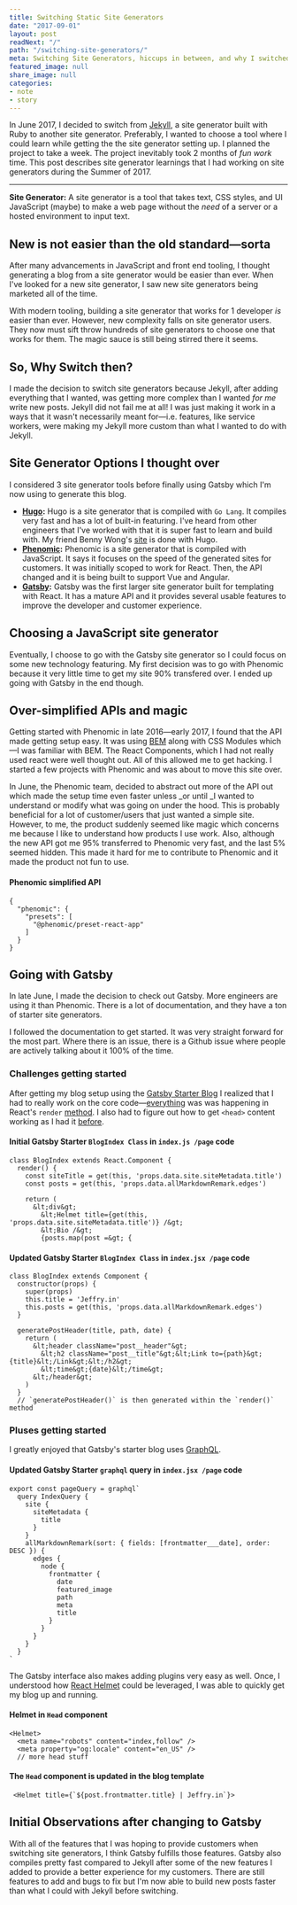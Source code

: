 ```yaml
---
title: Switching Static Site Generators
date: "2017-09-01"
layout: post
readNext: "/"
path: "/switching-site-generators/"
meta: Switching Site Generators, hiccups in between, and why I switched to Gatsby
featured_image: null
share_image: null
categories:
- note
- story
---
```


In June 2017, I decided to switch from [Jekyll](https://jekyllrb.com/), a site generator built with Ruby to another site generator. Preferably, I wanted to choose a tool where I could learn while getting the the site generator setting up. I planned the project to take a week. The project inevitably took 2 months of _fun work_ time. This post describes site generator learnings that I had working on site generators during the Summer of 2017.

----

**Site Generator:** A site generator is a tool that takes text, CSS styles, and UI JavaScript (maybe) to make a web page without the _need_ of a server or a hosted environment to input text.

## New is not easier than the old standard—sorta

After many advancements in JavaScript and front end tooling, I thought generating a blog from a site generator would be easier than ever. When I've looked for a new site generator, I saw new site generators being marketed all of the time. 

With modern tooling, building a site generator that works for 1 developer _is_ easier than ever. However, new complexity falls on site generator users. They now must sift throw hundreds of site generators to choose one that works for them. The magic sauce is still being stirred there it seems. 

## So, Why Switch then?

I made the decision to switch site generators because Jekyll, after adding everything that I wanted, was getting more complex than I wanted _for me_ write new posts. Jekyll did not fail me at all! I was just making it work in a ways that it wasn't necessarily meant for—i.e. features, like service workers, were making my Jekyll more custom than what I wanted to do with Jekyll.

## Site Generator Options I thought over

I considered 3 site generator tools before finally using Gatsby which I'm now using to generate this blog.

-  **[Hugo](https://gohugo.io/):** Hugo is a site generator that is compiled with `Go Lang`. It compiles very fast and has a lot of built-in featuring. I've heard from other engineers that I've worked with that it is super fast to learn and build with. My friend Benny Wong's [site](http://bennycwong.github.io/about/) is done with Hugo.
-  **[Phenomic](https://phenomic.io/):** Phenomic is a site generator that is compiled with JavaScript. It says it focuses on the speed of the generated sites for customers. It was initially scoped to work for React. Then, the API changed and it is being built to support Vue and Angular.
-  **[Gatsby](https://www.gatsbyjs.org/):** Gatsby was the first larger site generator built for templating with React. It has a mature API and it provides several usable features to improve the developer and customer experience. 

## Choosing a JavaScript site generator

Eventually, I choose to go with the Gatsby site generator so I could focus on some new technology featuring. My first decision was to go with Phenomic because it very little time to get my site 90% transfered over. I ended up going with Gatsby in the end though.

## Over-simplified APIs and magic

Getting started with Phenomic in late 2016—early 2017, I found that the API made getting setup easy. It was using [BEM](http://getbem.com/) along with CSS Modules which—I was familiar with BEM. The React Components, which I had not really used react were well thought out. All of this allowed me to get hacking. I started a few projects with Phenomic and was about to move this site over. 

In June, the Phenomic team, decided to abstract out more of the API out which made the setup time even faster unless _or until _I wanted to understand or modify what was going on under the hood. This is probably beneficial for a lot of customer/users that just wanted a simple site. However, to me, the product suddenly seemed like magic which concerns me because I like to understand how products I use work. Also, although the new API got me 95% transferred to Phenomic very fast, and the last 5% seemed hidden. This made it hard for me to contribute to Phenomic and it made the product not fun to use.

#### Phenomic simplified API

```
{
  "phenomic": {
    "presets": [
      "@phenomic/preset-react-app"
    ]
  }
}
```

## Going with Gatsby

In late June, I made the decision to check out Gatsby. More engineers are using it than Phenomic. There is a lot of documentation, and they have a ton of starter site generators. 

I followed the documentation to get started. It was very straight forward for the most part. Where there is an issue, there is a Github issue where people are actively talking about it 100% of the time. 

### Challenges getting started

After getting my blog setup using the [Gatsby Starter Blog](https://github.com/gatsbyjs/gatsby-starter-blog) I realized that I had to really work on the core code—[everything](https://github.com/gatsbyjs/gatsby-starter-blog/blob/master/src/layouts/index.js) was was happening in React's `render` [method](https://facebook.github.io/react/docs/rendering-elements.html). I also had to figure out how to get `<head>` content working as I had it [before](https://github.com/gatsbyjs/gatsby-starter-blog/blob/master/src/templates/blog-post.js#L16). 

#### Initial Gatsby Starter `BlogIndex Class` in `index.js /page` code

```
class BlogIndex extends React.Component {
  render() {
    const siteTitle = get(this, 'props.data.site.siteMetadata.title')
    const posts = get(this, 'props.data.allMarkdownRemark.edges')

    return (
      &lt;div&gt;
        &lt;Helmet title={get(this, 'props.data.site.siteMetadata.title')} /&gt;
        &lt;Bio /&gt;
        {posts.map(post =&gt; {
```

#### Updated Gatsby Starter `BlogIndex Class` in `index.jsx /page` code

```
class BlogIndex extends Component {
  constructor(props) {
    super(props)
    this.title = 'Jeffry.in'
    this.posts = get(this, 'props.data.allMarkdownRemark.edges')
  }

  generatePostHeader(title, path, date) {
    return (
      &lt;header className="post__header"&gt;
        &lt;h2 className="post__title"&gt;&lt;Link to={path}&gt;{title}&lt;/Link&gt;&lt;/h2&gt;
        &lt;time&gt;{date}&lt;/time&gt;
      &lt;/header&gt;
    )
  }
  // `generatePostHeader()` is then generated within the `render()` method

```


### Pluses getting started

I greatly enjoyed that Gatsby's starter blog uses [GraphQL](http://graphql.org/). 

#### Updated Gatsby Starter `graphql` query in `index.jsx /page` code

```
export const pageQuery = graphql`
  query IndexQuery {
    site {
      siteMetadata {
        title
      }
    }
    allMarkdownRemark(sort: { fields: [frontmatter___date], order: DESC }) {
      edges {
        node {
          frontmatter {
            date
            featured_image
            path
            meta
            title
          }
        }
      }
    }
  }
`
```

The Gatsby interface also makes adding plugins very easy as well. Once, I understood how [React Helmet](https://github.com/nfl/react-helmet) could be leveraged, I was able to quickly get my blog up and running.

#### Helmet in `Head` component

```
<Helmet>
  <meta name="robots" content="index,follow" />
  <meta property="og:locale" content="en_US" />
  // more head stuff
```

#### The `Head` component is updated in the blog template 

```
 <Helmet title={`${post.frontmatter.title} | Jeffry.in`}>
```

## Initial Observations after changing to Gatsby

With all of the features that I was hoping to provide customers when switching site generators, I think Gatsby fulfills those features. Gatsby also compiles pretty fast compared to Jekyll after some of the new features I added to provide a better experience for my customers. There are still features to add and bugs to fix but I'm now able to build new posts faster than what I could with Jekyll before switching.
